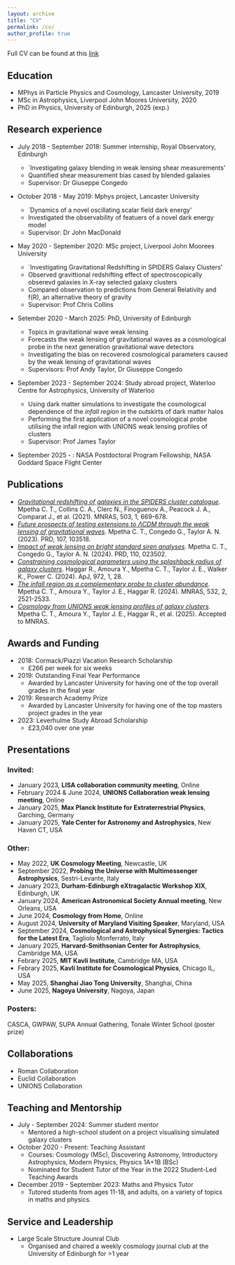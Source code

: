 ```yaml
---
layout: archive
title: "CV"
permalink: /cv/
author_profile: true
---
```


Full CV can be found at this [link](http://charliempetha.github.io/files/Mpetha_CV.pdf)

Education
-----
  - MPhys in Particle Physics and Cosmology, Lancaster University, 2019
  - MSc in Astrophysics, Liverpool John Moores University, 2020
  - PhD in Physics, University of Edinburgh, 2025 (exp.)

Research experience
-----
  - July 2018 - September 2018: Summer internship, Royal Observatory, Edinburgh
      * `Investigating galaxy blending in weak lensing shear measurements'
      * Quantified shear measurement bias cased by blended galaxies
      * Supervisor: Dr Giuseppe Congedo
        
  - October 2018 - May 2019: Mphys project, Lancaster University
      * `Dynamics of a novel oscillating scalar field dark energy'
      * Investigated the observability of featuers of a novel dark energy model
      * Supervisor: Dr John MacDonald
        
  - May 2020 - September 2020: MSc project, Liverpool John Moorees University
      * `Investigating Gravitational Redshifting in SPIDERS Galaxy Clusters'
      * Observed gravittional redshifting effect of spectroscopically obserevd galaxies in X-ray selected galaxy clusters
      * Compared observation to predictions from General Relativity and f(R), an alternative theory of gravity
      * Supervisor: Prof Chris Collins
        
  - Setember 2020 - March 2025: PhD, University of Edinburgh
      * Topics in gravitational wave weak lensing
      * Forecasts the weak lensing of gravitational waves as a cosmological probe in the next generation gravitational wave detectors
      * Investigating the bias on recovered cosmological parameters caused by the weak lensing of gravitational waves
      * Supervisors: Prof Andy Taylor, Dr Giuseppe Congedo
        
  - September 2023 - September 2024: Study abroad project, Waterloo Centre for Astrophysics, University of Waterloo
      * Using dark matter simulations to investigate the cosmological dependence of the *infall region* in the outskirts of dark matter halos
      * Performing the first application of a novel cosmological probe utilising the infall region with UNIONS weak lensing profiles of clusters
      * Supervisor: Prof James Taylor
        
  - September 2025 - : NASA Postdoctoral Program Fellowship, NASA Goddard Space Flight Center

Publications
-----
- [*Gravitational redshifting of galaxies in the SPIDERS cluster catalogue*](https://doi.org/10.1093/mnras/stab544). 
  Mpetha C. T., Collins C. A., Clerc N., Finoguenov A., Peacock J. A., Comparat J., et al. (2021). MNRAS, 503, 1, 669-678. 
- [*Future prospects of testing extensions to ΛCDM through the weak lensing of gravitational waves*](https://doi.org/10.1103/PhysRevD.107.103518). 
  Mpetha C. T., Congedo G., Taylor A. N. (2023). PRD, 107, 103518.
- [*Impact of weak lensing on bright standard siren analyses*](https://doi.org/10.1103/PhysRevD.110.023502). 
  Mpetha C. T., Congedo G., Taylor A. N. (2024). PRD, 110, 023502.
- [*Constraining cosmological parameters using the splashback radius of galaxy clusters*](https://doi.org/10.3847/1538-4357/ad5cee). 
  Haggar R., Amoura Y., Mpetha C. T., Taylor J. E., Walker K., Power C. (2024). ApJ, 972, 1, 28.
- [*The infall region as a complementary probe to cluster abundance*](https://doi.org/10.1093/mnras/stae1637). 
  Mpetha C. T., Amoura Y., Taylor J. E., Haggar R. (2024). MNRAS, 532, 2, 2521-2533.
- [*Cosmology from UNIONS weak lensing profiles of galaxy clusters*](https://doi.org/10.1093/mnras/staf1538). 
  Mpetha C. T., Amoura Y., Taylor J. E., Haggar R., et al. (2025). Accepted to MNRAS.

Awards and Funding
-----
- 2018: Cormack/Piazzi Vacation Research Scholarship
    * £266 per week for six weeks
- 2019: Outstanding Final Year Performance
    * Awarded by Lancaster University for having one of the top overall grades in the final year
- 2019: Research Academy Prize
    * Awarded by Lancaster University for having one of the top masters project grades in the year
- 2023: Leverhulme Study Abroad Scholarship
    * £23,040 over one year


Presentations
-----

### Invited:
- January 2023, **LISA collaboration community meeting**, Online
- February 2024 & June 2024, **UNIONS Collaboration weak lensing meeting**, Online
- January 2025, **Max Planck Institute for Extraterrestrial Physics**, Garching, Germany
- January 2025, **Yale Center for Astronomy and Astrophysics**, New Haven CT, USA
  
### Other:
- May 2022, **UK Cosmology Meeting**, Newcastle, UK
- September 2022, **Probing the Universe with Multimessenger Astrophysics**, Sestri-Levante, Italy
- January 2023, **Durham-Edinburgh eXtragalactic Workshop XIX**, Edinburgh, UK
- January 2024, **American Astronomical Society Annual meeting**, New Orleans, USA
- June 2024, **Cosmology from Home**, Online
- August 2024, **University of Maryland Visiting Speaker**, Maryland, USA
- September 2024, **Cosmological and Astrophysical Synergies: Tactics for the Latest Era**,  Tagliolo Monferrato, Italy
- January 2025, **Harvard-Smithsonian Center for Astrophysics**, Cambridge MA, USA
- Febrary 2025, **MIT Kavli Institute**, Cambridge MA, USA
- Febrary 2025, **Kavli Institute for Cosmological Physics**, Chicago IL, USA
- May 2025, **Shanghai Jiao Tong University**, Shanghai, China
- June 2025, **Nagoya University**, Nagoya, Japan

### Posters:
CASCA, GWPAW, SUPA Annual Gathering, Tonale Winter School (poster prize)

Collaborations
-----
- Roman Collaboration
- Euclid Collaboration
- UNIONS Collaboration

Teaching and Mentorship
-----

- July - September 2024: Summer student mentor
    * Mentored a high-school student on a project visualising simulated galaxy clusters
- October 2020 - Present: Teaching Assistant
    * Courses: Cosmology (MSc), Discovering Astronomy, Introductory Astrophysics, Modern Physics, Physics 1A+1B (BSc)
    * Nominated for Student Tutor of the Year in the 2022 Student-Led Teaching Awards
- December 2019 - September 2023: Maths and Physics Tutor
    * Tutored students from ages 11-18, and adults, on a variety of topics in maths and physics.

Service and Leadership
-----

- Large Scale Structure Jounral Club
    * Organised and chaired a weekly cosmology journal club at the University of Edinburgh for >1 year

